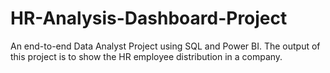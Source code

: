 # HR-Analysis-Dashboard-Project
An end-to-end Data Analyst Project using SQL and Power BI. The output of this project is to show the HR employee distribution in a company.
